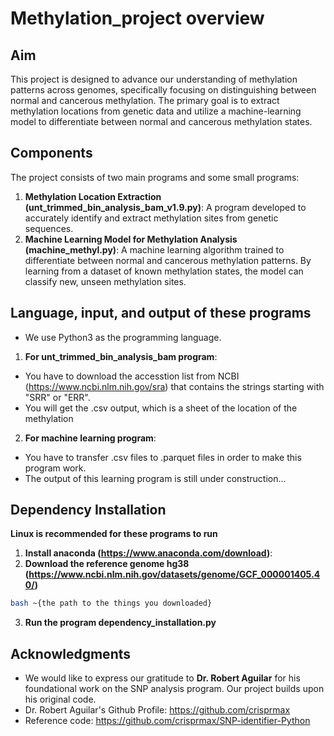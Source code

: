 # Methylation_project overview

## Aim
This project is designed to advance our understanding of methylation patterns across genomes, specifically focusing on distinguishing between normal and cancerous methylation. The primary goal is to extract methylation locations from genetic data and utilize a machine-learning model to differentiate between normal and cancerous methylation states.

## Components
The project consists of two main programs and some small programs:
1. **Methylation Location Extraction (unt_trimmed_bin_analysis_bam_v1.9.py)**: A program developed to accurately identify and extract methylation sites from genetic sequences. 
2. **Machine Learning Model for Methylation Analysis (machine_methyl.py)**: A  machine learning algorithm trained to differentiate between normal and cancerous methylation patterns. By learning from a dataset of known methylation states, the model can classify new, unseen methylation sites.

## Language, input, and output of these programs
- We use Python3 as the programming language.
1. **For unt_trimmed_bin_analysis_bam program**:
- You have to download the accesstion list from NCBI (https://www.ncbi.nlm.nih.gov/sra) that contains the strings starting with "SRR" or "ERR".
- You will get the .csv output, which is a sheet of the location of the methylation
2. **For machine learning program**:
- You have to transfer .csv files to .parquet files in order to make this program work.
- The output of this learning program is still under construction...

## Dependency Installation
**Linux is recommended for these programs to run**
1. **Install anaconda (https://www.anaconda.com/download)**:
2. **Download the reference genome hg38 (https://www.ncbi.nlm.nih.gov/datasets/genome/GCF_000001405.40/)**
```bash
bash ~{the path to the things you downloaded}
```
3. **Run the program dependency_installation.py**

## Acknowledgments
- We would like to express our gratitude to **Dr. Robert Aguilar** for his foundational work on the SNP analysis program. Our project builds upon his original code.
- Dr. Robert Aguilar's Github Profile: https://github.com/crisprmax
- Reference code: https://github.com/crisprmax/SNP-identifier-Python

